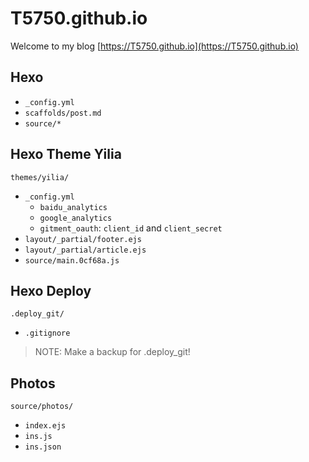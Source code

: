 # T5750.github.io
Welcome to my blog [https://T5750.github.io](https://T5750.github.io)

## Hexo
- `_config.yml`
- `scaffolds/post.md`
- `source/*`

## Hexo Theme Yilia
`themes/yilia/`
- `_config.yml`
    - `baidu_analytics`
    - `google_analytics`
    - `gitment_oauth`: `client_id` and `client_secret`
- `layout/_partial/footer.ejs`
- `layout/_partial/article.ejs`
- `source/main.0cf68a.js`

## Hexo Deploy
`.deploy_git/`
- `.gitignore`

> NOTE: Make a backup for .deploy_git!

## Photos
`source/photos/`
- `index.ejs`
- `ins.js`
- `ins.json`